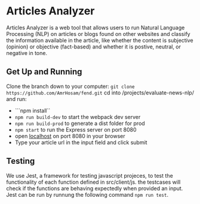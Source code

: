 # Articles Analyzer

Articles Analyzer is a web tool that allows users to run Natural Language Processing (NLP) on articles or blogs found on other websites and classify the information available in the article, like whether the content is subjective (opinion) or objective (fact-based) and whether it is postive, neutral, or negative in tone.

## Get Up and Running
Clone the branch down to your computer:
```git clone https://github.com/AmrHosam/fend.git```
cd into /projects/evaluate-news-nlp/ and run:
- ```npm install``
- ```npm run build-dev``` to start the webpack dev server
- ```npm run build-prod``` to generate a dist folder for prod
- ```npm start``` to run the Express server on port 8080
- open [localhost](http://localhost:8080/) on port 8080 in your browser
- Type your article url in the input field and click submit

## Testing
We use Jest, a framework for testing javascript projeces, to test the functionality of each function defined in src/client/js. the testcases will check if the functions are behaving expectedly when provided an input.
Jest can be run by runnung the following command ```npm run test```.
